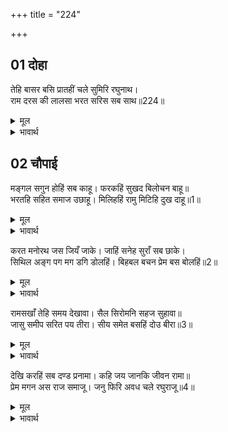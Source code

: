 +++
title = "224"

+++


## 01 दोहा
तेहि बासर बसि प्रातहीं चले सुमिरि रघुनाथ।  
राम दरस की लालसा भरत सरिस सब साथ॥224॥  

<details><summary>मूल</summary>

तेहि बासर बसि प्रातहीं चले सुमिरि रघुनाथ।  
राम दरस की लालसा भरत सरिस सब साथ॥224॥  
</details>

<details><summary>भावार्थ</summary>

उस दिन वहीं ठहरकर दूसरे दिन प्रातःकाल ही श्री रघुनाथजी का स्मरण करके चले। साथ के सब लोगों को भी भरतजी के समान ही श्री रामजी के दर्शन की लालसा (लगी हुई) है॥224॥  
</details>





## 02 चौपाई
मङ्गल सगुन होहिं सब काहू। फरकहिं सुखद बिलोचन बाहू॥  
भरतहि सहित समाज उछाहू। मिलिहहिं रामु मिटिहि दुख दाहू॥1॥  

<details><summary>मूल</summary>

मङ्गल सगुन होहिं सब काहू। फरकहिं सुखद बिलोचन बाहू॥  
भरतहि सहित समाज उछाहू। मिलिहहिं रामु मिटिहि दुख दाहू॥1॥  
</details>

<details><summary>भावार्थ</summary>

सबको मङ्गलसूचक शकुन हो रहे हैं। सुख देने वाले (पुरुषों के दाहिने और स्त्रियों के बाएँ) नेत्र और भुजाएँ फडक रही हैं। समाज सहित भरतजी को उत्साह हो रहा है कि श्री रामचन्द्रजी मिलेङ्गे और दुःख का दाह मिट जाएगा॥1॥  
</details>

करत मनोरथ जस जियँ जाके। जाहिं सनेह सुराँ सब छाके।  
सिथिल अङ्ग पग मग डगि डोलहिं। बिहबल बचन प्रेम बस बोलहिं॥2॥  

<details><summary>मूल</summary>

करत मनोरथ जस जियँ जाके। जाहिं सनेह सुराँ सब छाके।  
सिथिल अङ्ग पग मग डगि डोलहिं। बिहबल बचन प्रेम बस बोलहिं॥2॥  
</details>

<details><summary>भावार्थ</summary>

जिसके जी में जैसा है, वह वैसा ही मनोरथ करता है। सब स्नेही रूपी मदिरा से छके (प्रेम में मतवाले हुए) चले जा रहे हैं। अङ्ग शिथिल हैं, रास्ते में पैर डगमगा रहे हैं और प्रेमवश विह्वल वचन बोल रहे हैं॥2॥  
</details>

रामसखाँ तेहि समय देखावा। सैल सिरोमनि सहज सुहावा॥  
जासु समीप सरित पय तीरा। सीय समेत बसहिं दोउ बीरा॥3॥  

<details><summary>मूल</summary>

रामसखाँ तेहि समय देखावा। सैल सिरोमनि सहज सुहावा॥  
जासु समीप सरित पय तीरा। सीय समेत बसहिं दोउ बीरा॥3॥  
</details>

<details><summary>भावार्थ</summary>

रामसखा निषादराज ने उसी समय स्वाभाविक ही सुहावना पर्वतशिरोमणि कामदगिरि दिखलाया, जिसके निकट ही पयस्विनी नदी के तट पर सीताजी समेत दोनों भाई निवास करते हैं॥3॥  
</details>

देखि करहिं सब दण्ड प्रनामा। कहि जय जानकि जीवन रामा॥  
प्रेम मगन अस राज समाजू। जनु फिरि अवध चले रघुराजू॥4॥  

<details><summary>मूल</summary>

देखि करहिं सब दण्ड प्रनामा। कहि जय जानकि जीवन रामा॥  
प्रेम मगन अस राज समाजू। जनु फिरि अवध चले रघुराजू॥4॥  
</details>

<details><summary>भावार्थ</summary>

सब लोग उस पर्वत को देखकर 'जानकी जीवन श्री रामचन्द्रजी की जय हो।' ऐसा कहकर दण्डवत प्रणाम करते हैं। राजसमाज प्रेम में ऐसा मग्न है मानो श्री रघुनाथजी अयोध्या को लौट चले हों॥4॥  
</details>

<div class="audioEmbed"  caption="AIR-वाचनम्" src="https://archive
.org/download/rAmcharitmAnas-AIR/EPI-207.mp3"></div>
